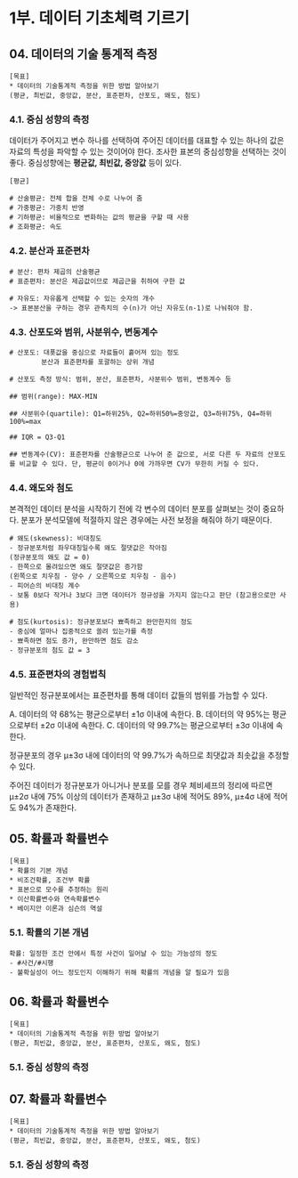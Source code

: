 # 1부. 데이터 기초체력 기르기

## 04. 데이터의 기술 통계적 측정
```
[목표]
* 데이터의 기술통계적 측정을 위한 방법 알아보기
(평균, 최빈값, 중앙값, 분산, 표준편차, 산포도, 왜도, 첨도)
```
### 4.1. 중심 성향의 측정

데이터가 주어지고 변수 하나를 선택하여 주어진 데이터를 대표할 수 있는 하나의 값은 자료의 특성을 파악할 수 있는 것이어야 한다. 조사한 표본의 중심성향을 선택하는 것이 좋다. 중심성향에는 **평균값, 최빈값, 중앙값** 등이 있다.

```
[평균]

# 산술평균: 전체 합을 전체 수로 나누어 줌
# 가중평균: 가중치 반영
# 기하평균: 비율적으로 변화하는 값의 평균을 구할 때 사용
# 조화평균: 속도
```

### 4.2. 분산과 표준편차

```
# 분산: 편차 제곱의 산술평균
# 표준편차: 분산은 제곱값이므로 제곱근을 취하여 구한 값

# 자유도: 자유롭게 선택할 수 있는 숫자의 개수
-> 표본분산을 구하는 경우 관측치의 수(n)가 아닌 자유도(n-1)로 나눠줘야 함.
```

### 4.3. 산포도와 범위, 사분위수, 변동계수

```
# 산포도: 대푯값을 중심으로 자료들이 흩어져 있는 정도
        분산과 표준편차를 포괄하는 상위 개념

# 산포도 측정 방식: 범위, 분산, 표준편차, 사분위수 범위, 변동계수 등

## 범위(range): MAX-MIN

## 사분위수(quartile): Q1=하위25%, Q2=하위50%=중앙값, Q3=하위75%, Q4=하위100%=max

## IQR = Q3-Q1

## 변동계수(CV): 표준편차를 산술평균으로 나누어 준 값으로, 서로 다른 두 자료의 산포도를 비교할 수 있다. 단, 평균이 0이거나 0에 가까우면 CV가 무한히 커질 수 있다.
```

### 4.4. 왜도와 첨도

본격적인 데이터 분석을 시작하기 전에 각 변수의 데이터 분포를 살펴보는 것이 중요하다. 분포가 분석모델에 적절하지 않은 경우에는 사전 보정을 해줘야 하기 때문이다.

```
# 왜도(skewness): 비대칭도
- 정규분포처럼 좌우대칭일수록 왜도 절댓값은 작아짐
(정규분포의 왜도 값 = 0)
- 한쪽으로 몰려있으면 왜도 절댓값은 증가함
(왼쪽으로 치우침 - 양수 / 오른쪽으로 치우침 - 음수)
- 피어슨의 비대칭 계수
- 보통 0보다 작거나 3보다 크면 데이터가 정규성을 가지지 않는다고 판단 (참고용으로만 사용)

# 첨도(kurtosis): 정규분포보다 뾰족하고 완만한지의 정도
- 중심에 얼마나 집중적으로 쏠려 있는가를 측정
- 뾰족하면 첨도 증가, 완만하면 첨도 감소
- 정규분포의 첨도 값 = 3
```

### 4.5. 표준편차의 경험법칙

일반적인 정규분포에서는 표준편차를 통해 데이터 값들의 범위를 가늠할 수 있다.

A. 데이터의 약 68%는 평균으로부터 ±1σ 이내에 속한다.
B. 데이터의 약 95%는 평균으로부터 ±2σ 이내에 속한다.
C. 데이터의 약 99.7%는 평균으로부터 ±3σ 이내에 속한다.

정규분포의 경우 μ±3σ 내에 데이터의 약 99.7%가 속하므로 최댓값과 최솟값을 추정할 수 있다.

주어진 데이터가 정규분포가 아니거나 분포를 모를 경우 체비셰프의 정리에 따르면 μ±2σ 내에 75% 이상의 데이터가 존재하고 μ±3σ 내에 적어도 89%, μ±4σ 내에 적어도 94%가 존재한다.


## 05. 확률과 확률변수
```
[목표]
* 확률의 기본 개념
* 비조건확률, 조건부 확률
* 표본으로 모수를 추정하는 원리
* 이산확률변수와 연속확률변수
* 베이지안 이론과 심슨의 역설
```
### 5.1. 확률의 기본 개념

```
확률: 일정한 조건 안에서 특정 사건이 일어날 수 있는 가능성의 정도
- #사건/#시행
- 불확실성이 어느 정도인지 이해하기 위해 확률의 개념을 알 필요가 있음

```



## 06. 확률과 확률변수
```
[목표]
* 데이터의 기술통계적 측정을 위한 방법 알아보기
(평균, 최빈값, 중앙값, 분산, 표준편차, 산포도, 왜도, 첨도)
```
### 5.1. 중심 성향의 측정


## 07. 확률과 확률변수
```
[목표]
* 데이터의 기술통계적 측정을 위한 방법 알아보기
(평균, 최빈값, 중앙값, 분산, 표준편차, 산포도, 왜도, 첨도)
```
### 5.1. 중심 성향의 측정
